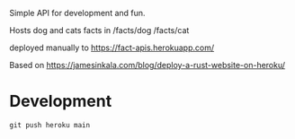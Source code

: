 Simple API for development and fun.

Hosts dog and cats facts in /facts/dog /facts/cat

deployed manually to https://fact-apis.herokuapp.com/

Based on https://jamesinkala.com/blog/deploy-a-rust-website-on-heroku/

Development
=======

    git push heroku main